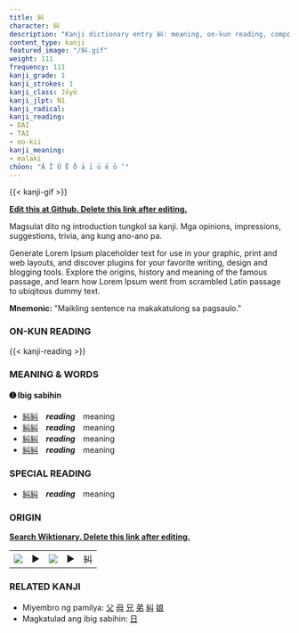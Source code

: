 ```yaml
---
title: 糾
character: 糾
description: "Kanji dictionary entry 糾: meaning, on-kun reading, compounds, origin, related kanji"
content_type: kanji
featured_image: "/糾.gif"
weight: 111
frequency: 111
kanji_grade: 1
kanji_strokes: 1
kanji_class: Jōyō
kanji_jlpt: N1
kanji_radical: 
kanji_reading: 
- DAI
- TAI
- oo-kii
kanji_meaning:
- malaki
chōon: "Ā Ī Ū Ē Ō ā ī ū ē ō ’"
---
```

[//]: # (Don't edit the line below. Kanji animated GIF code is automatically generated.)
{{< kanji-gif >}}

[//]: # (Edit below this line.)

**[Edit this at Github. Delete this link after editing.](https://github.com/tim0g/tim/tree/main/content/kanji/糾/index.md)**

Magsulat dito ng introduction tungkol sa kanji. Mga opinions, impressions, suggestions, trivia, ang kung ano-ano pa.

Generate Lorem Ipsum placeholder text for use in your graphic, print and web layouts, and discover plugins for your favorite writing, design and blogging tools. Explore the origins, history and meaning of the famous passage, and learn how Lorem Ipsum went from scrambled Latin passage to ubiqitous dummy text.
 
**Mnemonic:** "Maikling sentence na makakatulong sa pagsaulo."

### ON-KUN READING

[//]: # (Don't edit the line below. ON-KUN READING code is automatically generated.)
{{< kanji-reading >}}

### MEANING & WORDS

#### ➊ **Ibig sabihin**
  - [糾](../糾)[糾](../糾)　***reading***　meaning
  - [糾](../糾)[糾](../糾)　***reading***　meaning
  - [糾](../糾)[糾](../糾)　***reading***　meaning
  - [糾](../糾)[糾](../糾)　***reading***　meaning

### SPECIAL READING
  - [糾](../糾)[糾](../糾)　***reading***　meaning

### ORIGIN

**[Search Wiktionary. Delete this link after editing.](https://wiktionary.org/wiki/糾)**
<table class="kanji-table"><tr><td>
<img src="60px-糾-bronze.svg.png">
</td><td>▶</td><td>
<img src="60px-糾-oracle.svg.png">
</td><td>▶</td>
<td class="kanji-origin">糾</td>
</tr></table>

### RELATED KANJI
- Miyembro ng pamilya: [父](../父) [母](../母) [兄](../兄) [弟](../弟) [糾](../糾) [娘](../娘)
- Magkatulad ang ibig sabihin: [日](../日)
